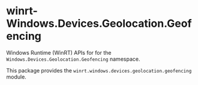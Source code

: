 <!-- warning: Please don't edit this file. It was automatically generated. -->

# winrt-Windows.Devices.Geolocation.Geofencing

Windows Runtime (WinRT) APIs for for the `Windows.Devices.Geolocation.Geofencing` namespace.

This package provides the `winrt.windows.devices.geolocation.geofencing` module.

